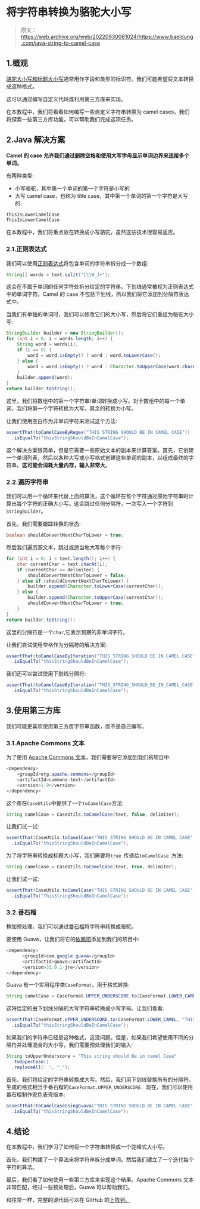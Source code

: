 # 将字符串转换为骆驼大小写

> 原文：<https://web.archive.org/web/20220930061024/https://www.baeldung.com/java-string-to-camel-case>

## 1.概观

[骆驼大小写和标题大小写](/web/20220726144623/https://www.baeldung.com/java-camel-case-title-case-to-words)通常用作字段和类型的标识符。我们可能希望将文本转换成这种格式。

这可以通过编写自定义代码或利用第三方库来实现。

在本教程中，我们将看看如何编写一些自定义字符串转换为 camel cases，我们将探索一些第三方库功能，可以帮助我们完成这项任务。

## 2.Java 解决方案

**Camel 的 case 允许我们通过删除空格和使用大写字母显示单词边界来连接多个单词。**

有两种类型:

*   小写骆驼，其中第一个单词的第一个字符是小写的
*   大写 camel case，也称为 title case，其中第一个单词的第一个字符是大写的:

```java
thisIsLowerCamelCase
ThisIsLowerCamelCase
```

在本教程中，我们将重点放在转换成小写骆驼，虽然这些技术很容易适应。

### 2.1.正则表达式

我们可以使用[正则表达式](/web/20220726144623/https://www.baeldung.com/regular-expressions-java)将包含单词的字符串拆分成一个数组:

```java
String[] words = text.split("[\\W_]+");
```

这会在不属于单词的任何字符处拆分给定的字符串。下划线通常被视为正则表达式中的单词字符。Camel 的 case 不包括下划线，所以我们将它添加到分隔符表达式中。

当我们有单独的单词时，我们可以修改它们的大小写，然后将它们重组为骆驼大小写:

```java
StringBuilder builder = new StringBuilder();
for (int i = 0; i < words.length; i++) {
    String word = words[i];
    if (i == 0) {
        word = word.isEmpty() ? word : word.toLowerCase();
    } else {
        word = word.isEmpty() ? word : Character.toUpperCase(word.charAt(0)) + word.substring(1).toLowerCase();      
    }
    builder.append(word);
}
return builder.toString();
```

这里，我们将数组中的第一个字符串/单词转换成小写。对于数组中的每一个单词，我们将第一个字符转换为大写，其余的转换为小写。

让我们使用空白作为非单词字符来测试这个方法:

```java
assertThat(toCamelCaseByRegex("THIS STRING SHOULD BE IN CAMEL CASE"))
  .isEqualTo("thisStringShouldBeInCamelCase");
```

这个解决方案很简单，但是它需要一些原始文本的副本来计算答案。首先，它创建一个单词列表，然后以各种大写或小写格式创建这些单词的副本，以组成最终的字符串。**这可能会消耗大量内存，输入非常大**。

### 2.2.遍历字符串

我们可以用一个循环来代替上面的算法，这个循环在每个字符通过原始字符串时计算出每个字符的正确大小写。这会跳过任何分隔符，一次写入一个字符到`StringBuilder`。

首先，我们需要跟踪转换的状态:

```java
boolean shouldConvertNextCharToLower = true;
```

然后我们遍历源文本，跳过或适当地大写每个字符:

```java
for (int i = 0; i < text.length(); i++) {
    char currentChar = text.charAt(i);
    if (currentChar == delimiter) {
        shouldConvertNextCharToLower = false;
    } else if (shouldConvertNextCharToLower) {
        builder.append(Character.toLowerCase(currentChar));
    } else {
        builder.append(Character.toUpperCase(currentChar));
        shouldConvertNextCharToLower = true;
    }
}
return builder.toString();
```

这里的分隔符是一个`char`,它表示预期的非单词字符。

让我们尝试使用空格作为分隔符的解决方案:

```java
assertThat(toCamelCaseByIteration("THIS STRING SHOULD BE IN CAMEL CASE", ' '))
  .isEqualTo("thisStringShouldBeInCamelCase");
```

我们还可以尝试使用下划线分隔符:

```java
assertThat(toCamelCaseByIteration("THIS_STRING_SHOULD_BE_IN_CAMEL_CASE", '_'))
  .isEqualTo("thisStringShouldBeInCamelCase");
```

## 3.使用第三方库

我们可能更喜欢使用第三方库字符串函数，而不是自己编写。

### 3.1.Apache Commons 文本

为了使用 [Apache Commons 文本](/web/20220726144623/https://www.baeldung.com/java-apache-commons-text)，我们需要将它添加到我们的项目中:

```java
<dependency>
    <groupId>org.apache.commons</groupId>
    <artifactId>commons-text</artifactId>
    <version>1.9</version>
</dependency>
```

这个库在`CaseUtils`中提供了一个`toCamelCase`方法:

```java
String camelCase = CaseUtils.toCamelCase(text, false, delimiter);
```

让我们试一试:

```java
assertThat(CaseUtils.toCamelCase("THIS STRING SHOULD BE IN CAMEL CASE", false, ' '))
  .isEqualTo("thisStringShouldBeInCamelCase");
```

为了将字符串转换成标题大小写，我们需要将`true `传递给`toCamelCase `方法:

```java
String camelCase = CaseUtils.toCamelCase(text, true, delimiter);
```

让我们试一试:

```java
assertThat(CaseUtils.toCamelCase("THIS STRING SHOULD BE IN CAMEL CASE", true, ' '))
  .isEqualTo("ThisStringShouldBeInCamelCase");
```

### 3.2.番石榴

稍加预处理，我们可以通过[番石榴](/web/20220726144623/https://www.baeldung.com/guava-guide)将字符串转换成骆驼。

要使用 Guava，让我们将它的[依赖项](https://web.archive.org/web/20220726144623/https://search.maven.org/classic/#search%7Cga%7C1%7Cg%3A%22com.google.guava%22%20AND%20a%3A%22guava%22)添加到我们的项目中:

```java
<dependency>
      <groupId>com.google.guava</groupId>
      <artifactId>guava</artifactId>
      <version>31.0.1-jre</version>
</dependency>
```

Guava 有一个实用程序类`CaseFormat`，用于格式转换:

```java
String camelCase = CaseFormat.UPPER_UNDERSCORE.to(CaseFormat.LOWER_CAMEL, "THIS_STRING_SHOULD_BE_IN_CAMEL_CASE");
```

这将给定的由下划线分隔的大写字符串转换成小写字母。让我们看看:

```java
assertThat(CaseFormat.UPPER_UNDERSCORE.to(CaseFormat.LOWER_CAMEL, "THIS_STRING_SHOULD_BE_IN_CAMEL_CASE"))
  .isEqualTo("thisStringShouldBeInCamelCase");
```

如果我们的字符串已经是这种格式，这没问题。但是，如果我们希望使用不同的分隔符并处理混合的大小写，我们需要预处理我们的输入:

```java
String toUpperUnderscore = "This string should Be in camel Case"
  .toUpperCase()
  .replaceAll(' ', "_");
```

首先，我们将给定的字符串转换成大写。然后，我们用下划线替换所有的分隔符。生成的格式相当于番石榴的`CaseFormat.UPPER_UNDERSCORE. `现在，我们可以使用番石榴制作驼色表壳版本:

```java
assertThat(toCamelCaseUsingGuava("THIS STRING SHOULD BE IN CAMEL CASE", " "))
  .isEqualTo("thisStringShouldBeInCamelCase");
```

## 4.结论

在本教程中，我们学习了如何将一个字符串转换成一个驼峰式大小写。

首先，我们构建了一个算法来将字符串拆分成单词。然后我们建立了一个迭代每个字符的算法。

最后，我们看了如何使用一些第三方库来实现这个结果。Apache Commons 文本非常匹配，经过一些预处理后，Guava 可以帮助我们。

和往常一样，完整的源代码可以在 GitHub 的[上找到。](https://web.archive.org/web/20220726144623/https://github.com/eugenp/tutorials/tree/master/core-java-modules/core-java-string-conversions-2)